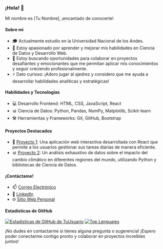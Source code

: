 ### ¡Hola! 👋

Mi nombre es [Tu Nombre], ¡encantado de conocerte!

#### Sobre mí
- 🎓 Actualmente estudio en la Universidad Nacional de los Andes.
- 🌱 Estoy apasionado por aprender y mejorar mis habilidades en Ciencia de Datos y Desarrollo Web.
- 💼 Estoy buscando oportunidades para colaborar en proyectos desafiantes y emocionantes que me permitan aplicar mis conocimientos y seguir creciendo profesionalmente.
- ⚡ Dato curioso: ¡Adoro jugar al ajedrez y considero que me ayuda a desarrollar habilidades analíticas y estratégicas!

#### Habilidades y Tecnologías
- 💻 Desarrollo Frontend: HTML, CSS, JavaScript, React
- 📊 Ciencia de Datos: Python, Pandas, NumPy, Matplotlib, Scikit-learn
- 🛠️ Herramientas y Frameworks: Git, GitHub, Bootstrap

#### Proyectos Destacados
- 🚀 [Proyecto 1](enlace-al-proyecto): Una aplicación web interactiva desarrollada con React que permite a los usuarios gestionar sus tareas diarias de manera eficiente.
- 📊 [Proyecto 2](enlace-al-proyecto): Un análisis exhaustivo de datos sobre el impacto del cambio climático en diferentes regiones del mundo, utilizando Python y bibliotecas de Ciencia de Datos.

#### ¡Contáctame!
- 📫 [Correo Electrónico](mailto:tuemail@example.com)
- 💼 [LinkedIn](https://www.linkedin.com/in/tuusuario/)
- 🌐 [Sitio Web Personal](https://www.tusitio.com)

#### Estadísticas de GitHub
[![Estadísticas de GitHub de TuUsuario](https://github-readme-stats.vercel.app/api?username=newneo4)](https://github.com/anuraghazra/github-readme-stats)
[![Top Lenguajes](https://github-readme-stats.vercel.app/api/top-langs/?username=newneo4&layout=compact)](https://github.com/anuraghazra/github-readme-stats)

¡No dudes en contactarme si tienes alguna pregunta o sugerencia! ¡Espero poder conectarme contigo pronto y colaborar en proyectos increíbles juntos!
